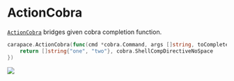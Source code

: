 # ActionCobra

[`ActionCobra`] bridges given cobra completion function.

```go
carapace.ActionCobra(func(cmd *cobra.Command, args []string, toComplete string) ([]string, cobra.ShellCompDirective) {
	return []string{"one", "two"}, cobra.ShellCompDirectiveNoSpace
})
```

![](./actionCobra.cast)

[`ActionCobra`]:https://pkg.go.dev/github.com/rsteube/carapace#ActionCobra
